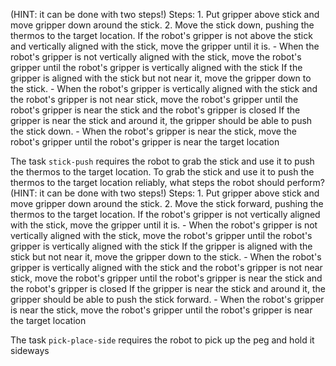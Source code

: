 (HINT: it can be done with two steps!)
    Steps:  1. Put gripper above stick and move gripper down around the stick. 2. Move the stick down, pushing the thermos to the target location.
    If the robot's gripper is not above the stick and vertically aligned with the stick, move the gripper until it is.
    - When the robot's gripper is not vertically aligned with the stick, move the robot's gripper until the robot's gripper is vertically aligned with the stick
    If the gripper is aligned with the stick but not near it, move the gripper down to the stick.
    - When the robot's gripper is vertically aligned with the stick and the robot's gripper is not near stick, move the robot's gripper until the robot's gripper is near the stick and the robot's gripper is closed
    If the gripper is near the stick and around it, the gripper should be able to push the stick down.
    - When the robot's gripper is near the stick, move the robot's gripper until the robot's gripper is near the target location

The task `stick-push` requires the robot to grab the stick and use it to push the thermos to the target location.
To grab the stick and use it to push the thermos to the target location reliably, what steps the robot should perform? (HINT: it can be done with two steps!)
    Steps:  1. Put gripper above stick and move gripper down around the stick. 2. Move the stick forward, pushing the thermos to the target location.
    If the robot's gripper is not vertically aligned with the stick, move the gripper until it is.
    - When the robot's gripper is not vertically aligned with the stick, move the robot's gripper until the robot's gripper is vertically aligned with the stick
    If the gripper is aligned with the stick but not near it, move the gripper down to the stick.
    - When the robot's gripper is vertically aligned with the stick and the robot's gripper is not near stick, move the robot's gripper until the robot's gripper is near the stick and the robot's gripper is closed
    If the gripper is near the stick and around it, the gripper should be able to push the stick forward.
    - When the robot's gripper is near the stick, move the robot's gripper until the robot's gripper is near the target location

The task `pick-place-side` requires the robot to pick up the peg and hold it sideways